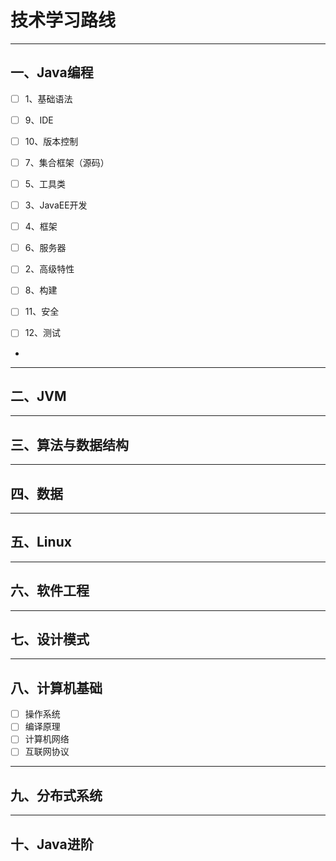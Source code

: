 # 技术学习路线
--- 
## 一、Java编程
- [ ] 1、基础语法
- [ ] 9、IDE
- [ ] 10、版本控制

- [ ] 7、集合框架（源码）
- [ ] 5、工具类
- [ ] 3、JavaEE开发
- [ ] 4、框架
- [ ] 6、服务器
- [ ] 2、高级特性
- [ ] 8、构建
- [ ] 11、安全
- [ ] 12、测试
- 
--- 
## 二、JVM
--- 
## 三、算法与数据结构
--- 
## 四、数据
--- 
## 五、Linux
--- 
## 六、软件工程
--- 
## 七、设计模式
---
## 八、计算机基础
- [ ] 操作系统
- [ ] 编译原理
- [ ] 计算机网络
- [ ] 互联网协议
--- 
## 九、分布式系统
---
## 十、Java进阶

